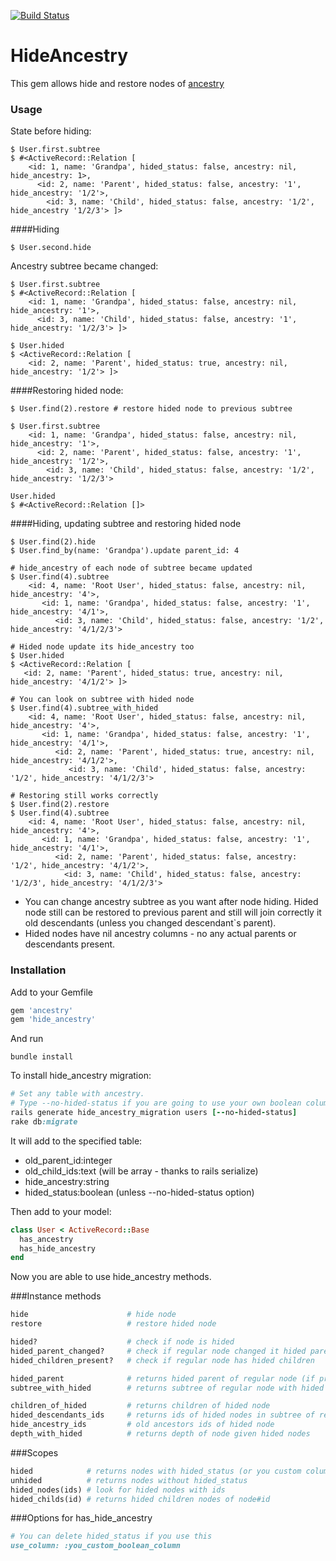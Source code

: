 [![Build Status](https://travis-ci.org/Dimkarodinz/hide_ancestry.svg?branch=master)](https://travis-ci.org/Dimkarodinz/hide_ancestry)
# HideAncestry
This gem allows hide and restore nodes of [ancestry](https://github.com/stefankroes/ancestry)

### Usage
State before hiding:
```
$ User.first.subtree
$ #<ActiveRecord::Relation [
    <id: 1, name: 'Grandpa', hided_status: false, ancestry: nil, hide_ancestry: 1>,
      <id: 2, name: 'Parent', hided_status: false, ancestry: '1', hide_ancestry: '1/2'>,
        <id: 3, name: 'Child', hided_status: false, ancestry: '1/2', hide_ancestry '1/2/3'> ]>
```

####Hiding
```
$ User.second.hide
```

Ancestry subtree became changed:
```
$ User.first.subtree
$ #<ActiveRecord::Relation [
    <id: 1, name: 'Grandpa', hided_status: false, ancestry: nil, hide_ancestry: '1'>,
      <id: 3, name: 'Child', hided_status: false, ancestry: '1', hide_ancestry: '1/2/3'> ]>

$ User.hided
$ <ActiveRecord::Relation [
    <id: 2, name: 'Parent', hided_status: true, ancestry: nil, hide_ancestry: '1/2'> ]>
```

####Restoring hided node:
```
$ User.find(2).restore # restore hided node to previous subtree

$ User.first.subtree
    <id: 1, name: 'Grandpa', hided_status: false, ancestry: nil, hide_ancestry: '1'>,
      <id: 2, name: 'Parent', hided_status: false, ancestry: '1', hide_ancestry: '1/2'>,
        <id: 3, name: 'Child', hided_status: false, ancestry: '1/2', hide_ancestry: '1/2/3'>

User.hided
$ #<ActiveRecord::Relation []>
```

####Hiding, updating subtree and restoring hided node
```
$ User.find(2).hide
$ User.find_by(name: 'Grandpa').update parent_id: 4

# hide_ancestry of each node of subtree became updated
$ User.find(4).subtree
    <id: 4, name: 'Root User', hided_status: false, ancestry: nil, hide_ancestry: '4'>,
       <id: 1, name: 'Grandpa', hided_status: false, ancestry: '1', hide_ancestry: '4/1'>,
          <id: 3, name: 'Child', hided_status: false, ancestry: '1/2', hide_ancestry: '4/1/2/3'>

# Hided node update its hide_ancestry too
$ User.hided
$ <ActiveRecord::Relation [
   <id: 2, name: 'Parent', hided_status: true, ancestry: nil, hide_ancestry: '4/1/2'> ]>

# You can look on subtree with hided node
$ User.find(4).subtree_with_hided
    <id: 4, name: 'Root User', hided_status: false, ancestry: nil, hide_ancestry: '4'>,
       <id: 1, name: 'Grandpa', hided_status: false, ancestry: '1', hide_ancestry: '4/1'>,
          <id: 2, name: 'Parent', hided_status: true, ancestry: nil, hide_ancestry: '4/1/2'>,
             <id: 3, name: 'Child', hided_status: false, ancestry: '1/2', hide_ancestry: '4/1/2/3'>

# Restoring still works correctly
$ User.find(2).restore
$ User.find(4).subtree
    <id: 4, name: 'Root User', hided_status: false, ancestry: nil, hide_ancestry: '4'>,
       <id: 1, name: 'Grandpa', hided_status: false, ancestry: '1', hide_ancestry: '4/1'>,
          <id: 2, name: 'Parent', hided_status: false, ancestry: '1/2', hide_ancestry: '4/1/2'>,
            <id: 3, name: 'Child', hided_status: false, ancestry: '1/2/3', hide_ancestry: '4/1/2/3'>
```

+ You can change ancestry subtree as you want after node hiding. Hided node still can be restored to previous parent and still will join correctly it old descendants (unless you changed descendant`s parent).
+ Hided nodes have nil ancestry columns - no any actual parents or descendants present. 

### Installation
Add to your Gemfile
``` ruby
gem 'ancestry'
gem 'hide_ancestry'
```
And run
```
bundle install
```
To install hide_ancestry migration:
```ruby
# Set any table with ancestry.
# Type --no-hided-status if you are going to use your own boolean column for hiding nodes
rails generate hide_ancestry_migration users [--no-hided-status]
rake db:migrate
```
It will add to the specified table:
+ old_parent_id:integer
+ old_child_ids:text   (will be array - thanks to rails serialize)
+ hide_ancestry:string
+ hided_status:boolean (unless --no-hided-status option)

Then add to your model:
```ruby
class User < ActiveRecord::Base
  has_ancestry
  has_hide_ancestry
end
```
Now you are able to use hide_ancestry methods.

###Instance methods
```ruby
hide                      # hide node
restore                   # restore hided node

hided?                    # check if node is hided
hided_parent_changed?     # check if regular node changed it hided parent
hided_children_present?   # check if regular node has hided children

hided_parent              # returns hided parent of regular node (if present)
subtree_with_hided        # returns subtree of regular node with hided nodes

children_of_hided         # returns children of hided node
hided_descendants_ids     # returns ids of hided nodes in subtree of regular node 
hide_ancestry_ids         # old ancestors ids of hided node
depth_with_hided          # returns depth of node given hided nodes

```

###Scopes
```ruby
hided            # returns nodes with hided_status (or you custom column)
unhided          # returns nodes without hided_status
hided_nodes(ids) # look for hided nodes with ids
hided_childs(id) # returns hided children nodes of node#id

```

###Options for has_hide_ancestry
```ruby
# You can delete hided_status if you use this
use_column: :you_custom_boolean_column
```